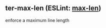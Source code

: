 <!-- Start:AutoDoc:: Modify `src/readme/rules.ts` and run `gulp readme` to update block -->
## ter-max-len (ESLint: [max-len](http://eslint.org/docs/rules/max-len))

enforce a maximum line length

<!-- End:AutoDoc -->

